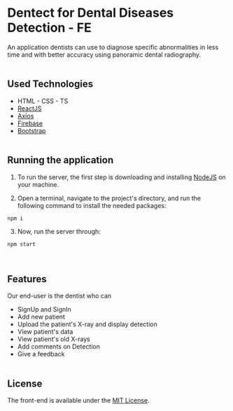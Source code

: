# Dentect for Dental Diseases Detection - FE
An application dentists can use to diagnose specific abnormalities in less time and with better accuracy using panoramic dental radiography.
<br/><br/>

## Used Technologies
* HTML - CSS - TS
* [ReactJS](https://react.dev/)
* [Axios](https://axios-http.com/)
* [Firebase](https://firebase.google.com/)
* [Bootstrap](https://getbootstrap.com/)
<br/><br/>

## Running the application
1. To run the server, the first step is downloading and installing [NodeJS](https://nodejs.org/en/download) on your machine. <br/>

2. Open a terminal, navigate to the project's directory, and run the following command to install the needed packages:
```
npm i
```

3. Now, run the server through:
```
npm start
```
<br/>

## Features
Our end-user is the dentist who can

* SignUp and SignIn
* Add new patient
* Upload the patient's X-ray and display detection
* View patient's data
* View patient's old X-rays
* Add comments on Detection
* Give a feedback
<br/><br/>

## License
The front-end is available under the [MIT License](https://github.com/Dentect/dental-diseases-detection-frontend/blob/main/LICENSE).
